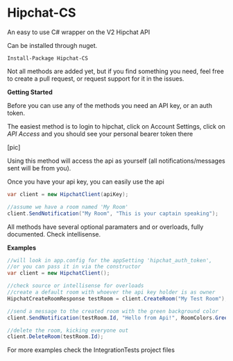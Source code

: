 Hipchat-CS
==========

An easy to use C# wrapper on the V2 Hipchat API

Can be installed through nuget.

```
Install-Package Hipchat-CS
```

Not all methods are added yet, but if you find something you need, feel free to create a pull request, or request support for it in the issues.


**Getting Started**

Before you can use any of the methods you need an API key, or an auth token.

The easiest method is to login to hipchat, click on Account Settings, click on *API Access* and you should see your personal bearer token there

[pic]

Using this method will access the api as yourself (all notifications/messages sent will be from you).

Once you have your api key, you can easily use the api

```csharp 
var client = new HipchatClient(apiKey);

//assume we have a room named 'My Room'
client.SendNotification("My Room", "This is your captain speaking");
```

All methods have several optional paramaters and or overloads, fully documented.  Check intellisense.

**Examples**

```cs
//will look in app.config for the appSetting 'hipchat_auth_token', 
//or you can pass it in via the constructor
var client = new HipchatClient();

//check source or intellisense for overloads
//create a default room with whoever the api key holder is as owner
HipchatCreateRoomResponse testRoom = client.CreateRoom("My Test Room");

//send a message to the created room with the green background color
client.SendNotification(testRoom.Id, "Hello from Api!", RoomColors.Green);

//delete the room, kicking everyone out
client.DeleteRoom(testRoom.Id);
```

For more examples check the IntegrationTests project files

